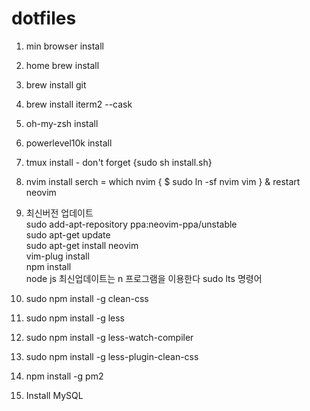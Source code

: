 # dotfiles

1. min browser install
2. home brew install
3. brew install git
4. brew install iterm2 --cask
5. oh-my-zsh install
6. powerlevel10k install
7. tmux install  - don't forget {sudo sh install.sh}
8. nvim install serch = which nvim { $ sudo ln -sf nvim vim } & restart neovim 
9. 최신버전 업데이트 <br>
   sudo add-apt-repository ppa:neovim-ppa/unstable <br>
   sudo apt-get update <br>
   sudo apt-get install neovim <br>
   vim-plug install <br>
   npm install <br>
   node js 최신업데이트는 n 프로그램을 이용한다 sudo lts 명령어 <br>
    
10. sudo npm install -g clean-css 
11. sudo npm install -g less
12. sudo npm install -g less-watch-compiler
13. sudo npm install -g less-plugin-clean-css
14. npm install -g pm2
15. Install MySQL
